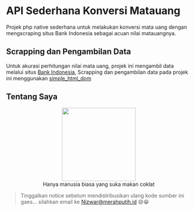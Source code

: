 # API Sederhana Konversi Matauang
Projek php native sederhana untuk melakukan konversi mata uang dengan mengscraping situs Bank Indonesia sebagai acuan nilai matauangnya.

## Scrapping dan Pengambilan Data
Untuk akurasi perhitungan nilai mata uang, projek ini mengambil data melalui situs [Bank Indonesia](https://www.bi.go.id/), Scrapping dan pengambilan data pada projek ini menggunakan [simple_html_dom](https://simplehtmldom.sourceforge.io)

## Tentang Saya 
<p align="center">
  <img width="200px" height="200px" src="https://1.bp.blogspot.com/-JYoVTVvNti8/XD14Y5j6spI/AAAAAAAAC5Q/UOZ0mnILQost96u_VMwnWc61wz60k3zJQCPcBGAYYCw/s500-cc/Nizwar-ID-Header-Background.JPG"/>  
  <br/>
<label>Hanya manusia biasa yang suka makan coklat</label>
  </p>

  > Tinggalkan notice sebelum mendistribusikan ulang kode sumber ini gaes...
  > silahkan email ke [Nizwar@merahputih.id](mailto:nizwar@merahputih.id) 😄😁

